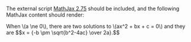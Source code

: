 The external script [MathJax 2.75](https://cdnjs.cloudflare.com/ajax/libs/mathjax/2.7.5/MathJax.js?config=TeX-MML-AM_CHTML) should be included, and the following MathJax content should render:

<box>
When \(a \ne 0\), there are two solutions to \(ax^2 + bx + c = 0\) and they are
$$x = {-b \pm \sqrt{b^2-4ac} \over 2a}.$$
</box>
